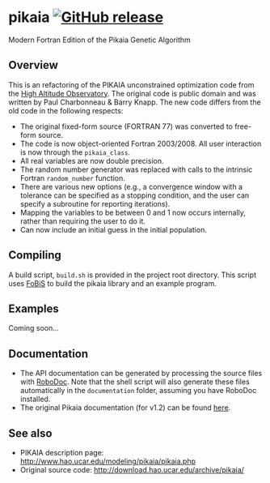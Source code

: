 # pikaia [![GitHub release](https://img.shields.io/github/release/jacobwilliams/pikaia.svg?style=plastic)](https://github.com/jacobwilliams/pikaia/releases/latest)
Modern Fortran Edition of the Pikaia Genetic Algorithm 

Overview
------

This is an refactoring of the PIKAIA unconstrained optimization code from the [High Altitude Observatory](http://www.hao.ucar.edu/modeling/pikaia/pikaia.php).  The original code is public domain and was written by Paul Charbonneau & Barry Knapp.  The new code differs from the old code in the following respects:
 * The original fixed-form source (FORTRAN 77) was converted to free-form source.
 * The code is now object-oriented Fortran 2003/2008.  All user interaction is now through the ```pikaia_class```.
 * All real variables are now double precision.
 * The random number generator was replaced with calls to the intrinsic Fortran ```random_number``` function.
 * There are various new options (e.g., a convergence window with a tolerance can be specified as a stopping condition, and the user can specify a subroutine for reporting iterations).
 * Mapping the variables to be between 0 and 1 now occurs internally, rather than requiring the user to do it.
 * Can now include an initial guess in the initial population.

Compiling
------

A build script, `build.sh` is provided in the project root directory. This script uses [FoBiS](https://github.com/szaghi/FoBiS) to build the pikaia library and an example program.

Examples
------

Coming soon...

Documentation
--------------

 * The API documentation can be generated by processing the source files with [RoboDoc](http://rfsber.home.xs4all.nl/Robo/).  Note that the shell script will also generate these files automatically in the ```documentation``` folder, assuming you have RoboDoc installed.
 * The original Pikaia documentation (for v1.2) can be found [here](http://www.hao.ucar.edu/modeling/pikaia/relnotes.ps).

See also
------
 * PIKAIA description page: http://www.hao.ucar.edu/modeling/pikaia/pikaia.php
 * Original source code: http://download.hao.ucar.edu/archive/pikaia/

